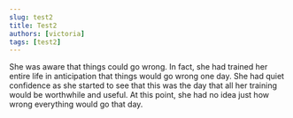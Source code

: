```yaml
---
slug: test2
title: Test2
authors: [victoria]
tags: [test2]
---
```


She was aware that things could go wrong. In fact, she had trained her entire life in anticipation that things would go wrong one day. She had quiet confidence as she started to see that this was the day that all her training would be worthwhile and useful. At this point, she had no idea just how wrong everything would go that day.